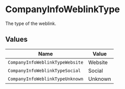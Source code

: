 # CompanyInfoWeblinkType

The type of the weblink.


## Values

| Name                            | Value                           |
| ------------------------------- | ------------------------------- |
| `CompanyInfoWeblinkTypeWebsite` | Website                         |
| `CompanyInfoWeblinkTypeSocial`  | Social                          |
| `CompanyInfoWeblinkTypeUnknown` | Unknown                         |
